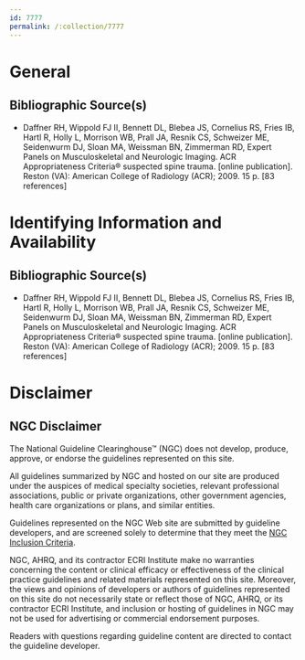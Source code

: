 ```yaml
---
id: 7777
permalink: /:collection/7777
---
```


# General

## Bibliographic Source(s)

- Daffner RH, Wippold FJ II, Bennett DL, Blebea JS, Cornelius RS, Fries IB, Hartl R, Holly L, Morrison WB, Prall JA, Resnik CS, Schweizer ME, Seidenwurm DJ, Sloan MA, Weissman BN, Zimmerman RD, Expert Panels on Musculoskeletal and Neurologic Imaging. ACR Appropriateness Criteria® suspected spine trauma. [online publication]. Reston (VA): American College of Radiology (ACR); 2009. 15 p. [83 references]

# Identifying Information and Availability

## Bibliographic Source(s)

- Daffner RH, Wippold FJ II, Bennett DL, Blebea JS, Cornelius RS, Fries IB, Hartl R, Holly L, Morrison WB, Prall JA, Resnik CS, Schweizer ME, Seidenwurm DJ, Sloan MA, Weissman BN, Zimmerman RD, Expert Panels on Musculoskeletal and Neurologic Imaging. ACR Appropriateness Criteria® suspected spine trauma. [online publication]. Reston (VA): American College of Radiology (ACR); 2009. 15 p. [83 references]

# Disclaimer

## NGC Disclaimer

The National Guideline Clearinghouse™ (NGC) does not develop, produce, approve, or endorse the guidelines represented on this site.

All guidelines summarized by NGC and hosted on our site are produced under the auspices of medical specialty societies, relevant professional associations, public or private organizations, other government agencies, health care organizations or plans, and similar entities.

Guidelines represented on the NGC Web site are submitted by guideline developers, and are screened solely to determine that they meet the [NGC Inclusion Criteria](/help-and-about/summaries/inclusion-criteria).

NGC, AHRQ, and its contractor ECRI Institute make no warranties concerning the content or clinical efficacy or effectiveness of the clinical practice guidelines and related materials represented on this site. Moreover, the views and opinions of developers or authors of guidelines represented on this site do not necessarily state or reflect those of NGC, AHRQ, or its contractor ECRI Institute, and inclusion or hosting of guidelines in NGC may not be used for advertising or commercial endorsement purposes.

Readers with questions regarding guideline content are directed to contact the guideline developer.

